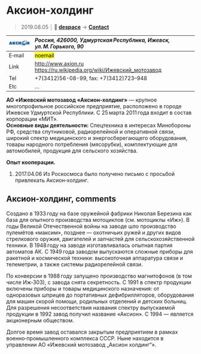 # Аксион‑холдинг
> 2019.08.05 ┊ **🚀 [despace](index.md)** → **[Contact](contact.md)**

|[![](f/contact/a/axion_logo1_thumb.jpg)](f/contact/a/axion_logo1.png)|*Россия, 426000, Удмуртская Республика, Ижевск, ул. М. Горького, 90*|
|:--|:--|
|E‑mail| <mark>noemail</mark> |
|Link| <http://www.axion.ru><br> <https://ru.wikipedia.org/wiki/Ижевский_мотозавод> |
|Tel| +7(3412)56-08-99, fax: +7(3412)723–948 |
|Etc| … |

**АО «Ижевский мотозавод «Аксион‑холдинг»** — крупное многопрофильное российское предприятие, расположено в городе Ижевске Удмуртской Республики. С 25 марта 2011 года входит в состав корпорации «МИТ».  
**Основные виды деятельности:** Спецтехника в интересах Минобороны РФ, средства спутниковой, радиорелейной и оперативной связи, широкий спектр медицинского и энергосберегающего оборудования, товары народного потребления (мясорубки), комплектующие для автомобилей, продукция для сельского хозяйства.

**Опыт кооперации.**

   1. 2017.04.06 Из Роскосмоса было получено письмо с просьбой привлекать Аксион‑холдинг.



<p style="page-break-after:always"> </p>

## Аксион‑холдинг, comments

Создано в 1933 году на базе оружейной фабрики Николая Березина как база для опытного производства мотоциклов (см. мотоциклы «Иж»). В годы Великой Отечественной войны на заводе шло производство пулемётов «максим», позднее — охотничьих ружей и других видов стрелкового оружия, двигателей и запчастей для сельскохозяйственной техники. В 1948 году на заводе изготавливалась опытная партия автоматов АК. С 1949 года заводом выпускаются сложные приборы для ракетной и космической техники: высокоточная аппаратура связи и телеметрии, а также системы радиорелейной связи.

По конверсии в 1988 году запущено производство магнитофонов (в том числе Иж‑303), с завода снята секретность. С 1991 в спектр продукции включены приборы и товары медицинского назначения: от одноразовых шприцев до портативных дефибрилляторов, оборудования для машин скорой помощи, родильных отделений и детских больниц. Для разрешения несоответствия названия спектру выпускаемой продукции в 1992 завод получил название «Аксион». С 1994 — является акционерным обществом.

Долгое время завод оставался закрытым предприятием в рамках военно‑промышленного комплекса СССР. Ныне находится в управлении АО «Ижевский мотозавод „Аксион холдинг“».

